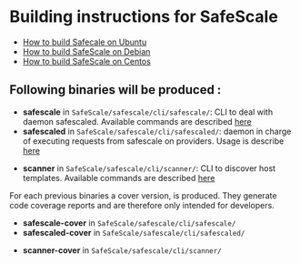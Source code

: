 # Building instructions for SafeScale

- [How to build Safecale on Ubuntu](UBUNTU_BUILD.md)
- [How to build SafeScale on Debian](DEBIAN_BUILD.md)
- [How to build SafeScale on Centos](CENTOS_BUILD.md)

## Following binaries will be produced :

- **safescale** in `SafeScale/safescale/cli/safescale/`: CLI to deal with daemon safescaled. Available commands are described [here](../USAGE.md#safescale)
- **safescaled** in `SafeScale/safescale/cli/safescaled/`: daemon in charge of executing requests from safescale on providers. Usage is describe [here](../USAGE.md#safescaled)
<!-- - **perform** in `SafeScale/safescale/cli/perform/`: CLI to manage cluster. Available commands are described [here](../USAGE.md#perform) -->
- **scanner** in `SafeScale/safescale/cli/scanner/`: CLI to discover host templates. Available commands are described [here](../SCANNER.md)

For each previous binaries a cover version, is produced. They generate code coverage reports and are therefore only intended for developers.

- **safescale-cover** in `SafeScale/safescale/cli/safescale/`
- **safescaled-cover** in `SafeScale/safescale/cli/safescaled/`
<!-- - **perform-cover** in `SafeScale/safescale/cli/perform/` -->
- **scanner-cover** in `SafeScale/safescale/cli/scanner/`
